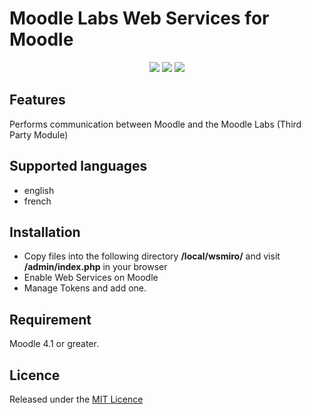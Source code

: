 # Moodle Labs Web Services for Moodle
<p align="center">
    <img src="https://img.shields.io/badge/version-2.0-blue">
    <img src="https://img.shields.io/badge/moodle-4.1-orange">
    <img src="https://img.shields.io/badge/license-MIT-green">
</p>

## Features

Performs communication between Moodle and the Moodle Labs (Third Party Module)

## Supported languages 
- english
- french

## Installation 

- Copy files into the following directory **/local/wsmiro/** and visit **/admin/index.php** in your browser
- Enable Web Services on Moodle
- Manage Tokens and add one.

## Requirement

Moodle 4.1 or greater.

## Licence

Released under the [MIT Licence](https://opensource.org/licenses/MIT)
